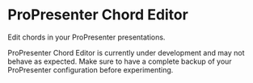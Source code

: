 # ProPresenter Chord Editor

Edit chords in your ProPresenter presentations.

ProPresenter Chord Editor is currently under development and may not behave as expected. Make sure to have a complete backup of your ProPresenter configuration before experimenting.

